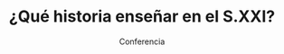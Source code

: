 ---
layout: post
title: "¿Qué historia enseñar en el S.XXI?"
subtitle: "Conferencia"
background: "/img/bg-index.jpg"
eventDate: 2019-02-07 19:00:00 +0100
placeName: "Hemiciclo de letras, Campus La Merced"
placeMapsUrl: https://www.google.es/maps/search/hemiciclos+de+las+letras+campus+de+la+merced/@38.0033889,-1.147865,14z/data=!3m1!4b1?hl=en
category: "central"
speakers:
    - name: "Fernando Hernández"
presenters:
    - name: "Ana M.a Valencia"
      bio: "Colectivo de Historia Social-Cieza"
---
